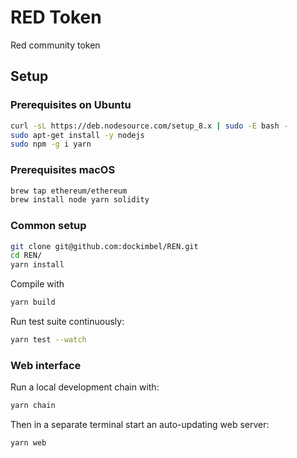 # RED Token

Red community token

## Setup

### Prerequisites on Ubuntu

```bash
curl -sL https://deb.nodesource.com/setup_8.x | sudo -E bash -
sudo apt-get install -y nodejs
sudo npm -g i yarn
```

### Prerequisites macOS

```bash
brew tap ethereum/ethereum
brew install node yarn solidity
```

### Common setup

```bash
git clone git@github.com:dockimbel/REN.git
cd REN/
yarn install
```

Compile with
```bash
yarn build
```

Run test suite continuously:
```bash
yarn test --watch
```

### Web interface

Run a local development chain with:

```bash
yarn chain
```

Then in a separate terminal start an auto-updating web server:

```bash
yarn web
```
